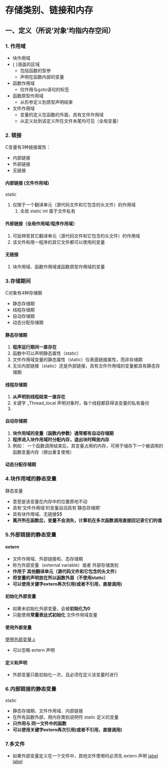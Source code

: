 # 存储类别、链接和内存
## 一、定义（所说‘对象’均指内存空间）
### 1. 作用域
  - 块作用域
  - { }涵盖的区域
    - 包括函数的型参
    - 声明在函数内部的变量
  - 函数作用域
    - 仅作用与goto语句的标签
  - 函数原型作用域
    - 从形参定义到原型声明结束
  - 文件作用域
    - 变量的定义在函数的外面，具有文件作用域
    - 从定义处到该定义所在文件末尾均可见（全局变量）
### 2. 链接
C变量有3种链接属性：
  - 内部链接
  - 外部链接
  - 无链接
#### 内部链接 (文件作用域)
  static
  1. 仅限于一个翻译单元（源代码文件和它包含的头文件）的作用域
     1. 全局 static int 属于文件私有

#### 外部链接（全局作用域/程序作用域）
  1. 可延伸至其它翻译单元（源代码文件和它包含的头文件）的作用域
  2. 该文件和用一程序的其它文件都可以使用的变量
#### 无链接
  1. 块作用域、函数作用域或函数原型作用域的变量
### 3.存储期间
C对象有4种存储期
 - 静态存储期
 - 线程存储期
 - 自动存储期
 - 动态分配存储期

#### 静态存储期
  1. **程序运行期间一直存在**
  2. 函数中可以声明静态属性（static）
  3. 文件作用域变量的静态属性（static）仅表面链接属性，而非存储期
  4. 无论内部链接（static）还是外部链接，具有文件作用域的变量都具有静态存储期
#### 线程存储期
  1. **从声明到线程结束一直存在**
  2. 关键字 _Thread_local 声明对象时，每个线程都获得该变量的私有备份
  3. 
#### 自动存储期
  1. **块作用域的变量（函数内参数）通常都有自动存储期**
  2. **程序进入块作用域时分配内存，退出块时释放内存**
  3. 例如： 一个函数调用结束后，其变量占用的内存，可用于储存下一个被调用的函数变量内存（擦出重复使用）
#### 动态分配存储期

### 4.块作用域的静态变量
静态变量
  - 意思是该变量在内存中的位置原地不动
  - 具有‘文件作用域’的变量自动具有’静态存储期‘
  - 具有块作用域、无链接$$
  - **离开所在函数后，变量不会消失，计算机在多次函数调用直接回记录它们的值**


### 5.外部链接的静态变量
#### extern
  - 文件作用域、外部链接和、态存储期
  - 称为外部变量（external variable）或者 外部存储类别
  - **作用于 其他翻译单元（源代码文件和它包含的头文件）**
  - **将变量的声明放在所以函数外面（不使用static）**
  - **可以使用关键字extern再次引用(或者不引用，直接调用)**
  
#### 初始化外部变量
  - 如果未初始化外部变量，会被**初始化为0**
  - 只能使用**常量表达式初始化** 文件作用域变量

#### 使用外部变量
  [使用外部变量.c](12-4.c)
  - 可以忽略 extern 声明 
 
#### 定义和声明
  - 外部变量只能初始化一次，且必须在定义该变量时进行
  
### 6.内部链接的静态变量
static
  - 静态存储期、文件作用域、内部链接
  - 在所有函数外部，用内存类别说明符 static 定义的变量
  - **只作用与 同一文件中的函数**
  - **可以使用关键字extern再次引用(或者不引用，直接调用)**

### 7.多文件
  - 如果外部变量定义在一个文件中，其他文件使用时必须先 extern 声明
  [label](12-5.c)
  [label](12-6.c)